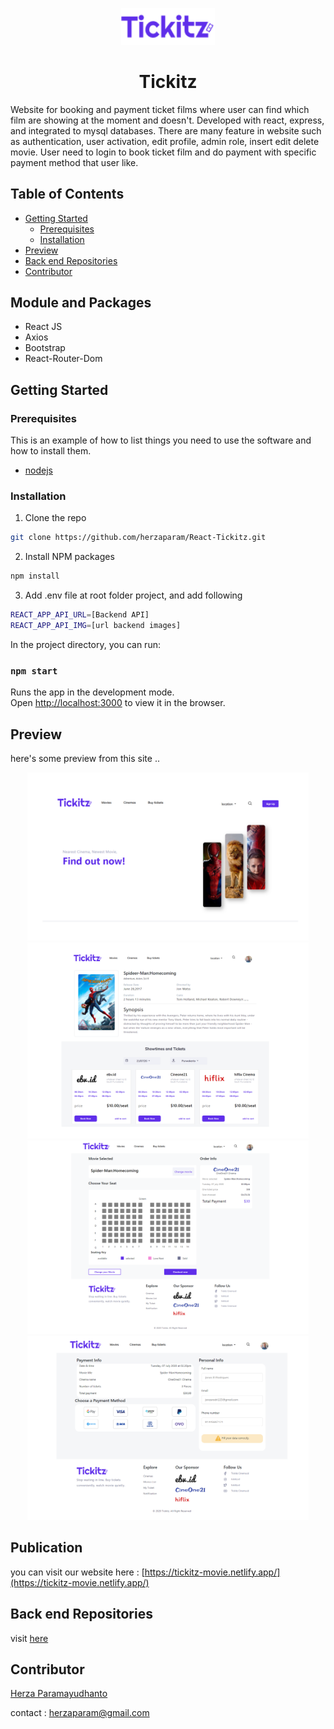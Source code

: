 <p align="center">
  <img width="150" src="https://github.com/herzaparam/React-Tickitz/blob/main/src/assets/image/Tickitz%201.png" alt="Tickitz logo">
</p>
<h1 align="center">Tickitz</h1>

Website for booking and payment ticket films where user can find which film are showing at the moment and doesn't. Developed with react, express, and integrated to mysql databases. There are many feature in website such as authentication, user activation, edit profile, admin role, insert edit delete movie. User need to login to book ticket film and do payment with specific payment method that user like.

## Table of Contents

* [Getting Started](#getting-started)
  * [Prerequisites](#prerequisites)
  * [Installation](#installation)
* [Preview](#preview)
* [Back end Repositories](#Back-end-Repositories)
* [Contributor](#Contributor)

## Module and Packages
- React JS
- Axios
- Bootstrap
- React-Router-Dom

## Getting Started

### Prerequisites

This is an example of how to list things you need to use the software and how to install them.

* [nodejs](https://nodejs.org/en/download/)


### Installation

1. Clone the repo
```sh
git clone https://github.com/herzaparam/React-Tickitz.git
```
2. Install NPM packages
```sh
npm install
```
3. Add .env file at root folder project, and add following
```sh
REACT_APP_API_URL=[Backend API]
REACT_APP_API_IMG=[url backend images]
```

In the project directory, you can run:
### `npm start`

Runs the app in the development mode.\
Open [http://localhost:3000](http://localhost:3000) to view it in the browser.

## Preview
here's some preview from this site ..
<div align="center">
  <img width="450" src="https://github.com/herzaparam/React-Tickitz/blob/main/src/assets/image/home.png" alt="Home page">
  <img width="450" src="https://github.com/herzaparam/React-Tickitz/blob/main/src/assets/image/movie%20details.png" alt="Movie Details Page">
  <img width="450" src="https://github.com/herzaparam/React-Tickitz/blob/main/src/assets/image/order.png" alt="Order Page">
  <img width="450" src="https://github.com/herzaparam/React-Tickitz/blob/main/src/assets/image/payment.png" alt="Payment Page">
</div>

## Publication
you can visit our website here : [https://tickitz-movie.netlify.app/](https://tickitz-movie.netlify.app/)

## Back end Repositories
visit [here](https://github.com/herzaparam/back-end-intermediate.git)

## Contributor
[Herza Paramayudhanto](https://github.com/herzaparam)

contact :
herzaparam@gmail.com



